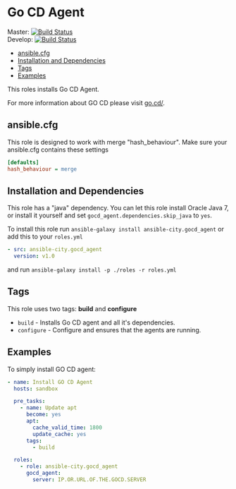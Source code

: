 # Go CD Agent

Master: [![Build Status](https://travis-ci.org/ansible-city/gocd_agent.svg?branch=master)](https://travis-ci.org/ansible-city/gocd_agent)  
Develop: [![Build Status](https://travis-ci.org/ansible-city/gocd_agent.svg?branch=develop)](https://travis-ci.org/ansible-city/gocd_agent)

* [ansible.cfg](#ansible-cfg)
* [Installation and Dependencies](#installation-and-dependencies)
* [Tags](#tags)
* [Examples](#examples)

This roles installs Go CD Agent.

For more information about GO CD please visit [go.cd/](http://www.go.cd/).




## ansible.cfg

This role is designed to work with merge "hash_behaviour". Make sure your
ansible.cfg contains these settings

```INI
[defaults]
hash_behaviour = merge
```




## Installation and Dependencies

This role has a "java" dependency. You can let this role install Oracle
Java 7, or install it yourself and set `gocd_agent.dependencies.skip_java`
to `yes`.

To install this role run `ansible-galaxy install ansible-city.gocd_agent`
or add this to your `roles.yml`

```YAML
- src: ansible-city.gocd_agent
  version: v1.0
```

and run `ansible-galaxy install -p ./roles -r roles.yml`




## Tags

This role uses two tags: **build** and **configure**

* `build` - Installs Go CD agent and all it's dependencies.
* `configure` - Configure and ensures that the agents are running.




## Examples

To simply install GO CD agent:

```YAML
- name: Install GO CD Agent
  hosts: sandbox

  pre_tasks:
    - name: Update apt
      become: yes
      apt:
        cache_valid_time: 1800
        update_cache: yes
      tags:
        - build

  roles:
    - role: ansible-city.gocd_agent
      gocd_agent:
        server: IP.OR.URL.OF.THE.GOCD.SERVER
```
